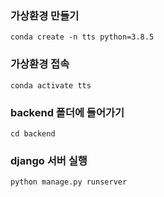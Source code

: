 ### 가상환경 만들기
~~~
conda create -n tts python=3.8.5
~~~

### 가상환경 접속
~~~
conda activate tts
~~~

### backend 폴더에 들어가기
~~~
cd backend
~~~

### django 서버 실행
~~~
python manage.py runserver
~~~